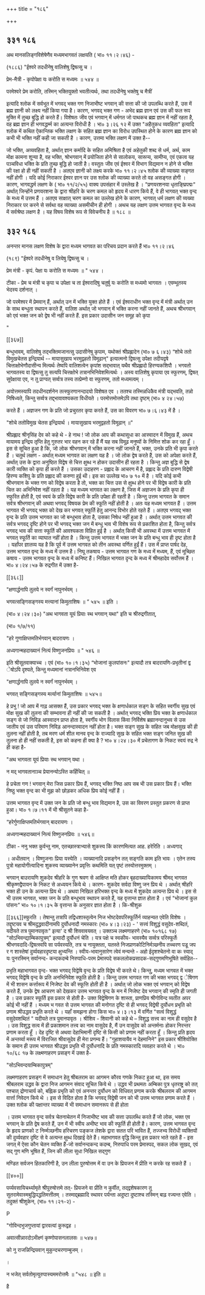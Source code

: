 +++
title = "१८६"

+++


## ३३१ १८६
अथ मानसलिङ्गविशेषेणैव मध्यमभागवतं लक्षयति ( भा० ११।२।४६) - 

(१८८६) "ईश्वरे तदधीनेषु वालिशेषु द्विषत्सु च । 

प्रेम-मैत्री - कृपोपेक्षा यः करोति स मध्यमः ॥ ५४४ ॥ 

परमेश्वरे प्रेम करोति, तस्मिन् भक्तियुक्तो भवतीत्यर्थः, तथा तदधीनेषु भक्तेषु च मैत्रीं 

इत्यादि श्लोक में सर्वभूत में भगवद् भक्त गण निजाभीष्ट भगवान् की सत्ता की जो उपलब्धि करते हैं, उस में ब्रह्म ज्ञानी को लक्ष्य नहीं किया गया है। कारण, भगवद् भक्त गण - अभेद ब्रह्म ज्ञान एवं उस की फल रूप मुक्ति में तुच्छ बुद्धि हो करते हैं। विशेषतः जीव एवं भगवान् में धर्मगत जो पाथकच ब्रह्म ज्ञान में नहीं रहता है, वह ब्रह्म ज्ञान ही भगवद्धर्म्म का अत्यन्त विरोधी है । भा० ३।२६ १२ में उक्त "अहैतुकध व्यवहिता" इत्यादि श्लोक में कथित ऐकान्तिक भक्ति लक्षण के सहित ब्रह्म ज्ञान का विरोध उपस्थित होने के कारण ब्रह्म ज्ञान को कभी भी भक्ति नहीं कही जा सकती है । कारण, उत्तमा भक्ति लक्षण में उक्त है-- 

जो भक्ति, अव्यवहिता है, अर्थात् ज्ञान कर्मादि के सहित अमिश्रिता है एवं अहेतुकी शब्द से धर्म, अर्थ, काम मोक्ष कामना शून्या है, वह भक्ति, श्रोभगवान् में प्रयोजिता होने से सालोकय, सारूप्य, सामीप्य, एवं एकत्व यह पञ्चविधा भक्ति के प्रति तुच्छ बुद्धि हो जाती है। वस्तुतः जीव एवं ईश्वर में विभाग विद्यमान न होने से भक्ति की रक्षा हो ही नहीं सकती है । अतएव ज्ञानी को लक्ष्य करके भा० ११।२।४५ श्लोक की व्याख्या सङ्गत नहीं होगी । यदि कोई निराकार ईश्वर ज्ञान पर उस श्लोक की व्याख्या करते तो वह असङ्गत होगी । कारण, भागवद्धर्म लक्षण के ( भा० ११/२/५५) वाक्य उपसंहार में उस्लेख है । "प्रणयरशनया धृता‌ङ्घ्रिपद्मः" अर्थात् जिन्होंने प्रणयरशना के द्वारा श्रीहरि के चरण कमल को हृदय में धारण किये हैं, वे ही भागवत् भक्त वृन्द के मध्य में उत्तम हैं । अतएव साक्षात् चरण कमल का उल्लेख होने के कारण, भागवत् धर्म लक्षण की व्यख्या निराकार पर करने से सर्वथा वह व्याख्या असमीचीन ही होगी । अथच यह लक्षण उत्तम भागवत वृन्द के मध्य में सर्वश्रेष्ठ लक्षण है । यह विषय विशेष रूप से विवेचनीय है ॥ १८८ ॥ 


## ३३२ १८६
अनन्तर मानस लक्षण विशेष के द्वारा मध्यम भागवत का परिचय प्रदान करते हैं भा० ११।२।४६ 

(१८९) "ईश्वरे तदधीनेषु व लियेषु द्विषत्सु च । 

प्रेम मंत्री - कृपं. पेक्षा यः करोति स मध्यमः ॥ " ५४४ । 

टीका - प्रेम च मंत्री च कृपा च उपेक्षा च ता ईश्वरादिषु चतुर्षु यः करोति स मध्यमो भागवतः । एवम्भूतस्य भेदस्य दर्शनात् । 

जो परमेश्वर में प्रेमवान् हैं, अर्थात् उन में भक्ति युक्त होते हैं । एवं ईश्वराधीन भक्त वृन्द में मंत्री अर्थात् उन के साथ बन्धुता स्थापन करते हैं, वालिश अर्थात् जो भगवान् में भक्ति करना नहीं जानते हैं, अथच श्रीभगवान् को एवं भक्त जन को द्वेष भी नहीं करते हैं. इस प्रकार उदासीन जन समूह को कृपा 



" 

[[३६७]]

बन्धुभावम्, वालिशेषु तद्भक्तिमजानत्सु उदासीनेषु कृपाम, यथोक्तं श्रीप्रह्लादेन (भा० ७ ६।४३) “शोचे ततो विमुखचेतस इन्द्रियार्थ -- मायासुखाय भरमुद्वहतो विमूढान्" इत्यात्मनो द्विषत्सु उपेक्षा तदीयद्वषे चित्ताक्षोभेणौदासीन्य मित्यर्थः तेष्वपि वालिशत्वेन कृपांश सद्भावात् यथैव श्रीप्रह्लादो हिरण्यकशिपौ । भगवतो भागवतस्य वा द्विषत्सु तु सत्यपि चित्तक्षोभे तत्रानभिनिवेशमित्यर्थः । अस्य वालिशेषु कृपाया एव स्फुरणम्, द्विषत् सूपेक्षाया एव, न तु प्राग्वत् सर्व्वत्र तस्य तत्प्रेम्णो वा स्फुरणम्, ततो मध्यमत्वम् । 

अयोत्तमस्यापि तदधीनदर्शनेन तत्स्फुरणानन्दादयो विशेषत एव । ततश्च तस्मिन्नधिकैव मंत्री यद्भवति, तन्नो निषिध्यते, किन्तु सर्व्वत्र तद्द्भावावश्यकता विधीयते । परमोत्तमोत्तमेऽपि तथा दृष्टम् (भा० ४ २४।५७) 

करते हैं । अज्ञजन गण के प्रति जो प्रचुरतर कृपा करते हैं, उस का विवरण भा० ७।६।४३ में है । 

"शोचे ततोविमुख चेतस इन्द्रियार्थ । मायासुखाय भरमुद्वहतो विमूढान् ॥" 

श्रीप्रह्लाद श्रीनृसिंह देव को कहे थे - हे नाथ ! जो लोक आप की कथासुधा का आस्वादन में विमुख हैं, अथच मायामय इन्द्रिय तृप्ति हेतु गुरुतर भार वहन कर रहे हैं मैं यह सब विमूढ़ मनुष्यों के निमित्त शोक कर रहा हूँ । इस से सूचित हुआ है कि, जो लोक श्रीभगवान् में भक्ति करना नहीं जानते हैं, भक्त, उनके प्रति भी कृपा करते हैं । चतुर्थ लक्षण - अर्थात् मध्यम भागवत का लक्षण यह है । जो लोक द्वेष करते हैं, उस को अपेक्षा करते हैं, अर्थात् उस के द्वारा अनुष्ठित विद्वेष से चित्त क्षुब्ध न होकर उदासीन ही रहता है । किन्तु अज्ञ बुद्धि से द्वेष कारी व्यक्ति को कृपा ही करते हैं । उसका उदाहरण - प्रह्लाद के आचरण में है, प्रह्लाद के प्रति दारुण विद्वेषी हिरण्य कशिपु के प्रति प्रह्लाद की करुणा हुई थी। इस का उल्लेख भा० ७ १० में है । यदि कोई कभी श्रीभगवान के भक्त गण को विद्वेष करता है तो, भक्त का चित्त उस से क्षुब्ध होने पर भी विद्वेष कारी के प्रति चित्त का अभिनिवेश नहीं रहता है । यह मध्यम भागवत का लक्षण है, जिस में अज्ञजन के प्रति कृपा ही स्फुरित होती है, एवं स्वयं के प्रति विद्वेष कारी के प्रति उपेक्षा ही रहती है । किन्तु उत्तम भागवत के समान सर्वत्र श्रीभगवान् की अथवा भगवद् विषयक प्रेम की स्फूति नहीं होती है । अतः यह मध्यम भागवत हैं । उत्तम भागवत भी भगवद् भक्त को देख कर भगवत् स्फूर्ति हेतु आनन्द विभोर होते रहते हैं । अतएव भगवद् भक्त वृन्द के प्रति उत्तम भागवत का जो बन्धुभाव होता है, उसका निषेध नहीं हुआ है । अर्थात् उत्तम भागवत की सर्वत्र भगवद् दृष्टि होने पर भी भगवद् भक्त जन में बन्धु भाव भी विशेष रूप से प्रकाशित होता है, किन्तु सर्वत्र भगवद् भाव की सत्ता स्फूर्ति की आवश्यकता विहित हुई है । अर्थात् किसी भी अवस्था में उत्तम भागवत में भगवत् स्फूर्ति का व्याघात नहीं होता है । किन्तु उत्तम भागवत में भक्त जन के प्रति बन्धु भाव ही दृष्ट होता है । यहाँपर ज्ञातव्य यह है कि पूर्व में उत्तम भागवत को तीन अवस्था वर्णित हुईं हैं। उस में प्राप्त पार्षद देह, उत्तम भागवत वृन्द के मध्य में उत्तम है। निघू तकषाय - उत्तम भागवत गण के मध्य में मध्यम, हैं, एवं मूच्छित कषाय - उत्तम भागवत वृन्द के मध्य में कनिष्ट हैं। निखिल भागवत दृन्द के मध्य में श्रीमहादेव सर्वोत्तम हैं । भा० ४।२४।५७ के रुद्रगीत में उक्त है- 

[[३६८]] 

"क्षणार्द्धनापि तुलये न स्वर्गं नापुनर्भवम् । 



भगवत्सङ्गिसङ्गस्य मत्त्यानां किमुताशिषः ॥ ” ५४५ ॥ इति । 

(भा० ४।२४।३०) "अथ भागवता यूयं प्रियाः स्थ भगवान् यथा" इति च श्रीरुद्रगीतात्, 

(भा० १/७/११) 

"हरे गुणाक्षिप्तमतिर्भगवान् बादरायणः । 

अध्यगान्महदाख्यानं नित्यं विष्णुजनप्रियः ॥ " ५४६ ॥ 

इति श्रीसूतवाक्याच्च । एवं (भा० १०।१।३५) “भोजानां कुलपांसनः" इत्यादौ तत्र बादरायणि-प्रभृतीनां द्व ेषोऽपि दृश्यते, किन्तु मध्यमानां नत्रानभिनिवेश एव 

"क्षणार्द्धनापि तुलये न स्वर्गं नापुनर्भवम् । 

भगवत् सङ्गिसङ्गस्य मर्त्यानां किमुताशिषः ॥ ५४५॥ 

हे प्रभु ! जो आप में गाढ़ आसक्त हैं, उस प्रकार भगवद् भक्त के क्षणार्धकाल सङ्ग के सहित स्वर्गीय सुख एवं मोक्ष सुख की तुलना की सम्भावना ही नहीं की जा सकती है । अर्थात् भगवद् भक्ति प्रिय भक्त के क्षणार्धकाल सङ्ग से जो निविड़ आस्वादन प्राप्त होता है, स्वर्गीय भोग विलास किंवा निर्विशेष ब्रह्मानन्दानुभव से उस जातीय एवं उस परिमाण निविड़ आनन्दास्वादन नहीं होता है। भक्त सङ्ग सुख के सहित जब मोक्षसुख की ही तुलना नहीं होती है, तब मरण धर्म शील मानव वृन्द के राज्यादि सुख के सहित भक्त सङ्ग जनित सुख की तुलना हो ही नहीं सकती है, इस को कहना ही क्या है ? भा० ४।२४।३० में प्रचेतागण के निकट स्वयं रुद्र ने ही कहा है- 

"अथ भागवता यूयं प्रियाः स्थ भगवान् यथा । 

न मद् भागवतानाञ्च प्रेयानन्योऽस्ति कर्हिचित् ॥ 

हे प्रचेता गण ! भगवान् मेरा जिस प्रकार प्रिय हैं, भगवद् भक्ति निष्ठ आप सब भी उस प्रकार प्रिय हैं। भक्ति निष्ठु भक्त वृन्द का भी मुझ को छोड़कर अधिक प्रिय कोई नहीं हैं । 

उत्तम भागवत वृन्द में उक्त जन के प्रति जो बन्धु भाव विद्यमान है, उस का विवरण प्रस्तुत प्रकरण से प्राप्त हुआ। भा० १।७।११ में भी श्रीसूतने कहा है- 

“हरेर्गुणाक्षिप्तमतिर्भगवान् बादरायणः । 

अध्यगान्महदाख्यानं नित्यं विष्णुजनप्रियः ॥ ५४६॥ 

टीका - ननु भक्त कुर्वन्तु नाम, एतच्छास्त्राभ्यासे शुकस्य किं कारणमित्यत आह. हरेरिति । अध्यगाद् 

। अधीतवान् । विष्णुजनाः प्रिया यस्येति । व्यख्यानादि प्रसङ्गेन तत् सङ्गति काम इति भावः । एतेन तस्य पुत्रो महायोगीत्यादिना शुकस्य व्याख्यानेन प्रवृत्तिः कथमिति यत् पृष्टं तस्योत्तरमुक्तम् । 

भगवान् बाउरायणि शुकदेव श्रीहरि के गुण श्रवण से आक्षिप्त मति होकर बृहदाख्यायिकामय श्रीमद् भागवत श्रीकृष्णद्वैपायन के निकट से अध्ययन किये थे । कारण- शुकदेव सर्वदा विष्णु जन प्रिय थे । अर्थात् श्रीहरि भक्त ही उन के अत्यन्त प्रिय थे । अथवा निखिल हरिभक्त वृन्द के मध्य में शुकदेव अत्यन्त प्रिय थे । इस से भी उत्तम भागवत, भक्त जन के प्रति बन्धुभाव स्थापन करते हैं, यह वृत्तान्त ज्ञात होता है । एवं "भोजानां कुल पांसनः” भा० १०।१।३५ के वृत्तान्त के अनुसार ज्ञात होता है । कि-श्रीशुक

[[३६६]]स्फुरति । तेषान्तु तत्रापि तद्विधशास्तृत्वेन निज भोष्टदेवपरिस्फूर्तिर्न व्याहन्यत एवेति विशेषः । तद्दृष्टयव च श्रीमदुद्धवादीनामपि दुर्योधनादौ नमस्कारः (भा० ४।३।२३) - ' सत्त्वं विशुद्धं वसुदेव-शब्दितं, यदीयते तत्र पुमानपावृतः" इत्या' द श्री शिववावयवत् । उक्तञ्च लक्ष्मणाहरणे (भा० १०१६८ १७) "सोऽभिवन्द्याम्बिकापुत्रम्" इत्यादौ दुर्योधनं चेति । यत्र पक्षे च स्वकीय- भावस्यैव सर्व्वत्र परिस्फूर्तेः श्रीभगवदादि-द्विषत्स्वपि सा पर्यवस्यति, तत्र च नायुक्तता, यतस्ते निजप्राणकोटिनिर्मञ्छनीय तच्चरण पडू जप र ग शास्तेषां दुर्व्यवहारदृष्टया क्षुभ्यन्ति । स्वीय-भावानुसारेण त्वेवं मन्यन्ते - अहो ईदृशश्चेतनो वा कः स्याद् यः पुनरस्मिन् सर्वानन्द- कन्दकदम्बे निरुपाधि-परम प्रेमास्पदे सकललोकप्रसादक-सद्गुणमणिभूषिते सर्वहित-- 

प्रभृति महाभागवत वृन्द- भक्त भगवद् विद्वेषि वृन्द के प्रति विद्वेष भी करते थे। किन्तु, मध्यम भागवत में भक्त भगवद् विद्वेषि वृन्द के प्रति अनभिनिवेश स्फूति होती है । किन्तु उत्तम भागवत गण की भक्त भगवद् द्व ेषिगण में भी शासन कर्त्तारूप में निजेष्ट देव की स्फूत्ति होती ही है । अर्थात् जो लोक भक्त एवं भगवान् को विद्वेष करते हैं, उनके द्वेष आचरण को देखकर उत्तम भागवत वृन्द के मन में निजेष्ट देव भगवान् की स्मृति ही जगती है । उस प्रकार स्फूर्ति इस प्रकार से होती है- उक्त विद्वेषिगण के शास्ता, प्राणप्रिय श्रीगोविन्द व्यतीत अपर कोई भी नहीं हैं । मध्यम भ गवत से उत्तम भागवत की मनोगत दृष्टि से ही भगवद् विद्वेषी दुर्योधन प्रभृति को प्रणाम श्रीउद्धव प्रभृति करते थे । यहाँ समझना होगा किस भा० ४।३।१३ में वर्णित "सत्वं विशुद्धं वसुदेवशब्दितं " यदीयते तत्र पुमानपावृतः । श्रीशिव - शिवानी को कहे थे – विशुद्ध सत्त्व का नाम ही वसुदेव है । उस विशुद्ध सत्व में ही प्रकाशमान तत्त्व का नाम वासुदेव है, मैं उन वासुदेव को अन्तर्मनाः होकर निरन्तर प्रणाम करता हूँ । देह दृष्टि से अथवा देहाभिमानी दृष्टि से किसी को प्रणाम नहीं करता हूँ । किन्तु प्रति हृदय में अन्तर्य्या मरूप में विराजित श्रीवासुदेव ही मेरा प्रणम्य हैं। "गुहाशयायैव न देहमानिने" इस प्रकार श्रीशिवोक्ति के समान ही उत्तम भागवत श्रीउद्धव प्रभृति भी दुर्योधनादि के प्रति नमस्कारादि व्यवहार करते थे । भा० १०/६८ १७ के लक्ष्मणाहरण प्रसङ्ग में उक्त है- 

"सोऽभिवन्दयाम्बिकापुत्रम्" 


लक्ष्मणाहरण प्रसङ्ग में समाधान हेतु श्रीबलराम का आगमन कौरव गणके निकट हुआ था, इस समय श्रीबलराम उद्धव के द्वारा निज आगमन संवाद सूचित किये थे । उद्धव भी प्रथमतः अम्बिका पुत्र धृतराष्ट्र को तत् पश्चात् द्रोणाचार्य को, बह्निक प्रभृति को एवं अनन्तर दुर्योधन को विधिवत् प्रणाम करके श्रीबलराम की आगमन वार्त्ता निवेदन किये थे । इस से विदित होता है कि भगवद् विद्वेषी जन को भी उत्तम भागवत प्रणाम करते हैं । उक्त श्लोक की पक्षान्तर व्याख्या में भी समाधान समानरूप से ही होता 

। उत्तम भागवत वृन्द सर्वत्र चेतनाचेतन में निजाभीष्ट भाव की सत्ता उपलब्धि करते हैं जो लोक, भक्त एव भगवान् के प्रति द्वेष करते हैं, उन में भी स्वीय अभीष्ट भाव की स्फूर्ति ही होती है। कारण, उत्तम भागवत वृन्द के हृदय प्राणको ट निर्म्मञ्छनीय हरिचरण पङ्कज लेशके द्वारा सतत परि भावित हैं, तज्जभ्य विरोधी व्यक्तियों की दुर्व्यवहार दृष्टि से वे अत्यन्त क्षुब्ध दिखाई देते हैं। महाभागवत वृद्धि किन्तु इस प्रकार भाते रहते हैं - इस जगत् में ऐसा कौन चेतन व्यक्ति हैं-जो सर्वानन्दकन्द कदम्ब, निरुपाधि परम प्रेमास्पद, सकल लोक सुखद, एवं सद् गुण मणि भूषित हैं, जिन की लीला सुधा निखिल सद्गुण 

मण्डित सर्वजन हितकारिणी है, उन लीला पुरुषोत्तम में वा उन के प्रियजन में प्रीति न करके रह सकते हैं । 

[[४००]] 



पर्य्यवसायिचर्थ्यामृते श्रीपुरुषोत्तमे तत्- प्रियजने वा प्रीति न कुर्वीत, तद्द्वशेषकारण तु सुतरामेवास्मबुद्धिपद्धतिमत्तीतम् । तस्माद्द्ब्रह्मादि स्थावर पर्यन्ता अदुष्टा दुष्टाश्च तस्मिन् बाढ़ रज्यन्त एवेति । तदुक्तं श्रीशुकेन, (भा० ११।२१-२) - 

P 

"गोविन्दभुजगुप्तायां द्वारवत्यां कुरूद्वह । 

अवात्सीन्नारदोऽभीक्ष्णं कृष्णोपासनलालसः ॥ ५४७॥ 

को नु राजन्निन्द्रियवान् मुकुन्दचरणाम्बुजम् । 

। 

न भजेत् सर्वतोमृत्युरुपास्यममरोत्तमैः ॥ "५४८ ॥ इति ॥ 

है 
